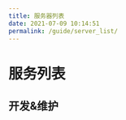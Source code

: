 ```yaml
---
title: 服务器列表
date: 2021-07-09 10:14:51
permalink: /guide/server_list/
---
```


# 服务列表

## 开发&维护


<!-- <Vssue/> -->
